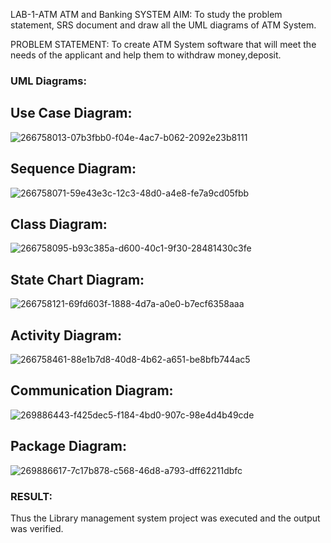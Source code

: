 LAB-1-ATM
ATM and Banking SYSTEM
AIM:
To study the problem statement, SRS document and draw all the UML diagrams of ATM System.

PROBLEM STATEMENT:
To create ATM System software that will meet the needs of the applicant and help them to withdraw money,deposit.





### UML Diagrams:

## Use Case Diagram:
![266758013-07b3fbb0-f04e-4ac7-b062-2092e23b8111](https://github.com/NaveenSivamalai/LAB-1-ATM/assets/123792574/f1e6b6c6-c572-4a5a-a2fb-271b8bdd824c)
## Sequence Diagram:
![266758071-59e43e3c-12c3-48d0-a4e8-fe7a9cd05fbb](https://github.com/NaveenSivamalai/LAB-1-ATM/assets/123792574/003295fc-2384-4661-bdb5-f43b74d48c00)
## Class Diagram:
![266758095-b93c385a-d600-40c1-9f30-28481430c3fe](https://github.com/NaveenSivamalai/LAB-1-ATM/assets/123792574/749fd63c-bef9-4e8b-bbf5-308877b25eaa)
## State Chart Diagram:
![266758121-69fd603f-1888-4d7a-a0e0-b7ecf6358aaa](https://github.com/NaveenSivamalai/LAB-1-ATM/assets/123792574/d623a72f-7dec-45d8-b403-5ac9792033f9)
## Activity Diagram:
![266758461-88e1b7d8-40d8-4b62-a651-be8bfb744ac5](https://github.com/NaveenSivamalai/LAB-1-ATM/assets/123792574/53ac021b-5f27-4053-b463-f903022c3786)
## Communication Diagram:
![269886443-f425dec5-f184-4bd0-907c-98e4d4b49cde](https://github.com/NaveenSivamalai/LAB-1-ATM/assets/123792574/79366e95-1050-46d0-a27f-9af373948c7b)
## Package Diagram:
![269886617-7c17b878-c568-46d8-a793-dff62211dbfc](https://github.com/NaveenSivamalai/LAB-1-ATM/assets/123792574/97989284-a0b1-48c5-992a-3478dbeb8722)


### RESULT:

Thus the Library management system project was executed and the output was verified.
